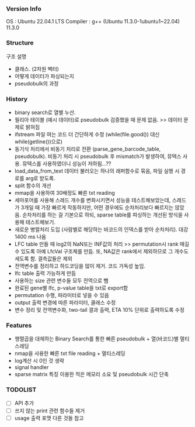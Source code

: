 ### Version Info
OS : Ubuntu 22.04.1 LTS
Compiler : g++ (Ubuntu 11.3.0-1ubuntu1~22.04) 11.3.0

### Structure
구조 설명
- 클래스. (2차원 벡터)
- 어떻게 데이터가 파싱되는지
- pseudobulk의 과정

### History
- binary search로 열별 누산.
- 필리아 테이블 (예시 데이터)로 pseudobulk 검증했을 때 문제 없음. >> 데이터 문제로 밝혀짐
- ifstream 파일 여는 코드 더 간단하게 수정 (while(file.good()) 대신 while(getline())으로)
- 동기식 처리에서 비동기 처리로 전환 (parse_gene_barcode_table, pseudobulk). 비동기 처리 시 pseudobulk 후 mismatch가 발생하여, 뮤텍스 사용. 뮤텍스를 사용하였더니 성능이 저하됨...??
- load_data_from_text 데이터 불러오는 하나의 래퍼함수로 묶음, 파일 실행 시 경로를 arg로 받도록.
- split 함수의 개선
- mmap을 사용하여 30배정도 빠른 txt reading
- 세마포어를 사용해 스레드 개수를 변화시키면서 성능을 테스트해보았는데, 스레드가 3개일 때 가장 빠르게 작동하지만, 어떤 경우에도 순차처리보다 빠르지는 않았음. 순차처리를 하는 걸 기본으로 하되, sparse table를 파싱하는 개선된 방식을 사용해 테스트해보기.
- 새로운 병렬처리 도입 (사람별로 해당하는 바코드의 인덱스를 받아 순차처리). 대강 1400 ms 나옴
- LFC table 만들 때 log2의 NaN또는 INF값의 처리 >> permutation시 rank 매길 수 있도록 아예 LfcVal 구조체를 만듬. 또, NA값은 rank에서 제외하므로 그 개수도 세도록 함. 결측값들은 제외
- 전역변수를 정리하고 하드코딩을 많이 제거. 코드 가독성 높임.
- lfc table 출력 가능하게 만듬
- 사용하는 size 관련 변수들 모두 전역으로 뺌
- 완료된 gene별 lfc, p-value table을 txt로 export함
- permutation 수행, 파라미터로 넣을 수 있음
- output 출력 변경에 따른 파라미터, 클래스 수정
- 변수 정리 및 전역변수화, two-tail 결과 출력, ETA 10% 단위로 출력하도록 수정

### Features
- 행렬곱을 대체하는 Binary Search를 통한 빠른 pseudobulk + 열(바코드)별 멀티스레딩
- nmap을 사용한 빠른 txt file reading + 멀티스레딩
- log계산 시 0인 것 생략
- signal handler
- sparse matrix 특징 이용한 적은 메모리 소요 및 pseudobulk 시간 단축


### TODOLIST
- [ ] API 추가
- [ ] 쓰지 않는 print 관련 함수들 제거
- [ ] usage 출력 포맷 다른 것들 참고